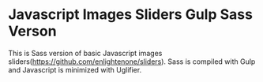 # Javascript Images Sliders Gulp Sass Verson

This is Sass version of basic Javascript images sliders(https://github.com/enlightenone/sliders). Sass is compiled with Gulp and Javascript is minimized with Uglifier.

